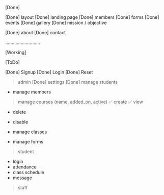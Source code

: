 [Done]

[Done] layout
[Done] landing page
[Done] members
[Done] forms
[Done] events
[Done] gallery
[Done] mission / objective

[Done] about
[Done] contact

...........................

[Working]

[ToDo]

[Done] Signup
[Done] Login
[Done] Reset

> admin
[Done] settings
[Done] manage students

- manage members

> manage courses (name, added_on, active)
✅ create
✅ view
- delete
- disable

- manage classes
- manage forms

> student
- login
- attendance
- class schedule
- message

> staff